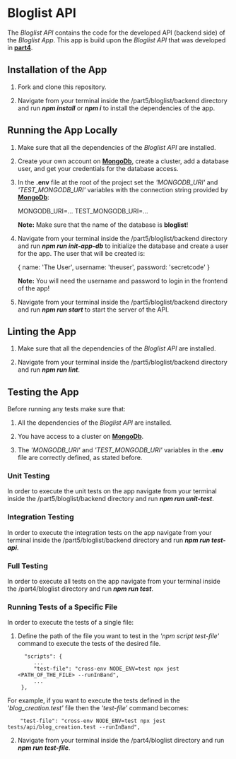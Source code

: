 # Bloglist API

The *Bloglist API* contains the code for the developed API (backend side) of the *Bloglist App*. This app is build upon the
*Bloglist API* that was developed in [**part4**](https://github.com/katerina-tziala/fullstackopen2019/tree/master/part4/bloglist). 


## Installation of the App

1. Fork and clone this repository.

2. Navigate from your terminal inside the /part5/bloglist/backend directory and run ***npm install*** or ***npm i*** to install the dependencies of the app.


## Running the App Locally

1. Make sure that all the dependencies of the *Bloglist API* are installed.

2. Create your own account on [**MongoDb**](https://www.mongodb.com/cloud), create a cluster, add a database user, and get your credentials for the database access.

3. In the **.env** file at the root of the project set the *'MONGODB_URI'* and *'TEST_MONGODB_URI'* variables with the connection string provided by [**MongoDb**](https://www.mongodb.com/cloud):
    
    MONGODB_URI=...
    TEST_MONGODB_URI=...

    **Note:** Make sure that the name of the database is **bloglist**!

4.  Navigate from your terminal inside the /part5/bloglist/backend directory and run ***npm run init-app-db*** to initialize the database and create a user for the app. The user that will be created is:

    {
        name: 'The User',
        username: 'theuser',
        password: 'secretcode'
    }

    **Note:** You will need the username and password to login in the frontend of the app!

5.  Navigate from your terminal inside the /part5/bloglist/backend directory and run ***npm run start*** to start the server of the API.


## Linting the App

1. Make sure that all the dependencies of the *Bloglist API* are installed.

2. Navigate from your terminal inside the /part5/bloglist/backend directory and run ***npm run lint***.


## Testing the App

Before running any tests make sure that:

1. All the dependencies of the *Bloglist API* are installed.

2. You have access to a cluster on [**MongoDb**](https://www.mongodb.com/cloud). 

3. The *'MONGODB_URI'* and *'TEST_MONGODB_URI'* variables in the **.env** file are correctly defined, as stated before.


### Unit Testing

In order to execute the unit tests on the app navigate from your terminal inside the /part5/bloglist/backend directory and run ***npm run unit-test***.


### Integration Testing

In order to execute the integration tests on the app navigate from your terminal inside the /part5/bloglist/backend directory and run ***npm run test-api***.


### Full Testing

In order to execute all tests on the app navigate from your terminal inside the /part4/bloglist directory and run ***npm run test***.


### Running Tests of a Specific File

In order to execute the tests of a single file:

1. Define the path of the file you want to test in the *'npm script test-file'* command to execute the tests of the desired file.

         "scripts": {
            ...
            "test-file": "cross-env NODE_ENV=test npx jest <PATH_OF_THE_FILE> --runInBand",
            ...
        },

For example, if you want to execute the tests defined in the *'blog_creation.test'* file then the *'test-file'* command becomes:

        "test-file": "cross-env NODE_ENV=test npx jest tests/api/blog_creation.test --runInBand",


2. Navigate from your terminal inside the /part4/bloglist directory and run ***npm run test-file***.

